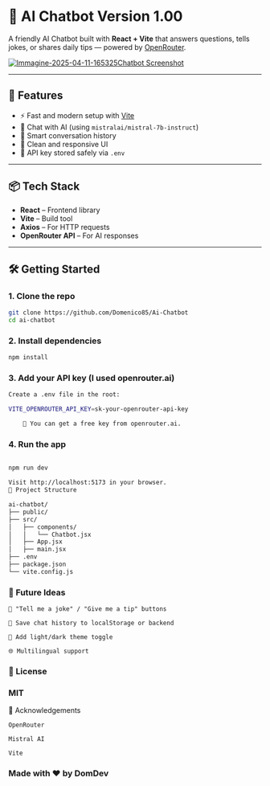 # 🤖 AI Chatbot Version 1.00

A friendly AI Chatbot built with **React + Vite** that answers questions, tells jokes, or shares daily tips — powered by [OpenRouter](https://openrouter.ai).

<a href='https://postimg.cc/7byV9291' target='_blank'><img src='https://i.postimg.cc/J7s213BF/Immagine-2025-04-11-165325.jpg' border='0' alt='Immagine-2025-04-11-165325'/>Chatbot Screenshot</a>

---

## 🚀 Features

- ⚡️ Fast and modern setup with [Vite](https://vitejs.dev/)
- 🧠 Chat with AI (using `mistralai/mistral-7b-instruct`)
- 💬 Smart conversation history
- 🎨 Clean and responsive UI
- 🔐 API key stored safely via `.env`

---

## 📦 Tech Stack

- **React** – Frontend library
- **Vite** – Build tool
- **Axios** – For HTTP requests
- **OpenRouter API** – For AI responses

---

## 🛠️ Getting Started

### 1. Clone the repo

```bash
git clone https://github.com/Domenico85/Ai-Chatbot
cd ai-chatbot
```

### 2. Install dependencies

```bash
npm install
```

### 3. Add your API key (I used openrouter.ai)

```bash
Create a .env file in the root:

VITE_OPENROUTER_API_KEY=sk-your-openrouter-api-key

    🔐 You can get a free key from openrouter.ai.
```

### 4. Run the app

```bash

npm run dev

Visit http://localhost:5173 in your browser.
📁 Project Structure

ai-chatbot/
├── public/
├── src/
│   ├── components/
│   │   └── Chatbot.jsx
│   ├── App.jsx
│   ├── main.jsx
├── .env
├── package.json
└── vite.config.js

```

### 🌟 Future Ideas

    🎲 "Tell me a joke" / "Give me a tip" buttons

    💾 Save chat history to localStorage or backend

    🎨 Add light/dark theme toggle

    🌐 Multilingual support

### 📄 License

### MIT

🙌 Acknowledgements

    OpenRouter

    Mistral AI

    Vite

### Made with ❤️ by DomDev
